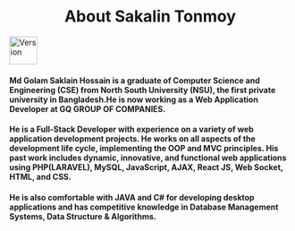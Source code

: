 
<span>
  <img alt="" src="https://user-images.githubusercontent.com/34407124/151802305-dc017aea-dee6-45e9-a34f-82ddf7becb33.png" />
</span>
<h1 align="center">About Sakalin Tonmoy</h1>

<p>
  <img alt="Version" src="https://img.shields.io/badge/version-1.0.0-blue.svg?cacheSeconds=2592000" width=50px height=50px/>
</p>

#### Md Golam Saklain Hossain is a graduate of Computer Science and Engineering (CSE) from North South University (NSU), the first private university in Bangladesh.He is now working as a Web Application Developer at GQ GROUP OF COMPANIES.

#### He is a Full-Stack Developer with experience on a variety of web application development projects. He works on all aspects of the development life cycle, implementing the OOP and MVC principles. His past work includes dynamic, innovative, and functional web applications using PHP(LARAVEL), MySQL, JavaScript, AJAX, React JS, Web Socket, HTML, and CSS. 

#### He is also comfortable with JAVA and C# for developing desktop applications and has competitive knowledge in Database Management Systems, Data Structure & Algorithms.
